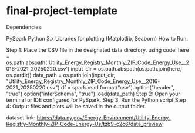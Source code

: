 # final-project-template
Dependencies:

PySpark
Python 3.x
Libraries for plotting (Matplotlib, Seaborn)
How to Run:

Step 1: Place the CSV file in the designated data directory.
        using code: 
    here = os.path.abspath('Utility_Energy_Registry_Monthly_ZIP_Code_Energy_Use__2016-2021_20250220.csv')
    input_dir = os.path.abspath(os.path.join(here, os.pardir))
    data_path = os.path.join(input_dir, "Utility_Energy_Registry_Monthly_ZIP_Code_Energy_Use__2016-2021_20250220.csv")
    df = spark.read.format("csv").option("header", "true").option("inferSchema", "true").load(data_path)
Step 2: Open your terminal or IDE configured for PySpark.
Step 3: Run the Python script 
Step 4: Output files  and plots will be saved in the output folder.

dataset link: https://data.ny.gov/Energy-Environment/Utility-Energy-Registry-Monthly-ZIP-Code-Energy-Us/tzb9-c2c6/data_preview
